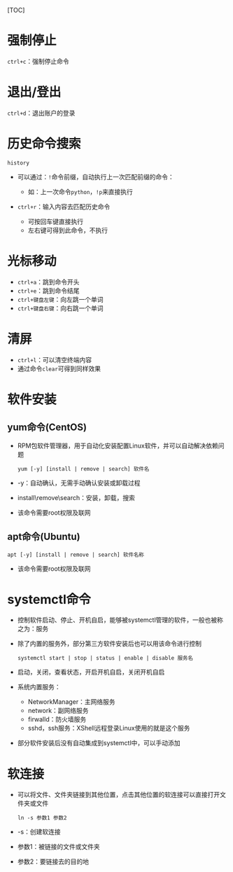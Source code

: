 [TOC]



# 强制停止

`ctrl+c`：强制停止命令



# 退出/登出

`ctrl+d`：退出账户的登录

# 历史命令搜索

`history`

- 可以通过：`!`命令前缀，自动执行上一次匹配前缀的命令：
  - 如：上一次命令`python`，`!p`来直接执行

- `ctrl+r`：输入内容去匹配历史命令
  - 可按回车键直接执行
  - 左右键可得到此命令，不执行

# 光标移动

- `ctrl+a`：跳到命令开头
- `ctrl+e`：跳到命令结尾
- `ctrl+键盘左键`：向左跳一个单词
- `ctrl+键盘右键`：向右跳一个单词

# 清屏

- `ctrl+l`：可以清空终端内容
- 通过命令`clear`可得到同样效果

# 软件安装

## yum命令(CentOS)

- RPM包软件管理器，用于自动化安装配置Linux软件，并可以自动解决依赖问题

  `yum [-y] [install | remove | search] 软件名`

- -y：自动确认，无需手动确认安装或卸载过程

- install\remove\search：安装，卸载，搜索

- 该命令需要root权限及联网

## apt命令(Ubuntu)

`apt [-y] [install | remove | search] 软件名称`

- 该命令需要root权限及联网

# systemctl命令

- 控制软件启动、停止、开机自启，能够被systemctl管理的软件，一般也被称之为：服务

- 除了内置的服务外，部分第三方软件安装后也可以用该命令进行控制

  `systemctl start | stop | status | enable | disable 服务名`

- 启动，关闭，查看状态，开启开机自启，关闭开机自启

- 系统内置服务：
  - NetworkManager：主网络服务
  - network：副网络服务
  - firwalld：防火墙服务
  - sshd，ssh服务：XShell远程登录Linux使用的就是这个服务

- 部分软件安装后没有自动集成到systemctl中，可以手动添加

# 软连接

- 可以将文件、文件夹链接到其他位置，点击其他位置的软连接可以直接打开文件夹或文件

  `ln -s 参数1 参数2`

- -s：创建软连接

- 参数1：被链接的文件或文件夹

- 参数2：要链接去的目的地